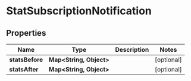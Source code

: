 

# StatSubscriptionNotification


## Properties

| Name | Type | Description | Notes |
|------------ | ------------- | ------------- | -------------|
|**statsBefore** | **Map&lt;String, Object&gt;** |  |  [optional] |
|**statsAfter** | **Map&lt;String, Object&gt;** |  |  [optional] |



